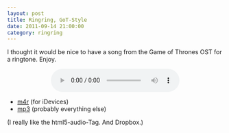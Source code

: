 ```yaml
---
layout: post
title: Ringring, GoT-Style
date: 2011-09-14 21:00:00
category: ringring
---
```

I thought it would be nice to have a song from the Game of Thrones OST for a ringtone. Enjoy.

<div align="center"><audio controls="controls">  
<source src="http://dl.dropbox.com/u/7586201/Ring_The_Kings_Arrival.m4r" type="audio/mp4" />
<source src="http://dl.dropbox.com/u/7586201/Ring_The_Kings_Arrival.ogg" type="audio/ogg" />
</audio></div>

* [m4r](http://dl.dropbox.com/u/7586201/Ring_The_Kings_Arrival.m4r?dl=1) (for iDevices)
* [mp3](http://dl.dropbox.com/u/7586201/Ring_The_Kings_Arrival.mp3?dl=1) (probably everything else)

(I really like the html5-audio-Tag. And Dropbox.)
